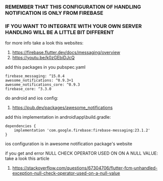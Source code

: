 ### REMEMBER THAT THIS CONFIGURATION OF HANDLING NOTIFICATION IS ONLY FROM FIREBASE
### IF YOU WANT TO INTEGRATE WITH YOUR OWN SERVER HANDLING WILL BE A LITTLE BIT DIFFERENT


for more info take a look this websites:

1. https://firebase.flutter.dev/docs/messaging/overview
2. https://youtu.be/k0zGEbiDJcQ

add this packages in you pubspec.yaml

    firebase_messaging: ^15.0.4
    awesome_notifications: ^0.9.3+1
    awesome_notifications_core: ^0.9.3
    firebase_core: ^3.3.0

do android and ios config:

1. https://pub.dev/packages/awesome_notifications

add this implementation in android\app\build.gradle:

    dependencies {
        implementation 'com.google.firebase:firebase-messaging:23.1.2'
    }

ios configuration is in awesome notification package's website

if you get and error NULL CHECK OPERATOR USED ON ON A NULL VALUE:
take a look this article

1. https://stackoverflow.com/questions/67304706/flutter-fcm-unhandled-exception-null-check-operator-used-on-a-null-value